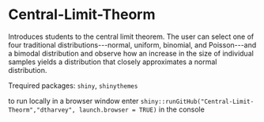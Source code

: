 # Central-Limit-Theorm

Introduces students to the central limit theorem. The user can select one of four traditional distributions---normal, uniform, binomial, and Poisson---and a bimodal distribution and observe how an increase in the size of individual samples yields a distribution that closely approximates a normal distribution.  

Trequired packages: `shiny`, `shinythemes`

to run locally in a browser window enter `shiny::runGitHub("Central-Limit-Theorm","dtharvey", launch.browser = TRUE)` in the console
